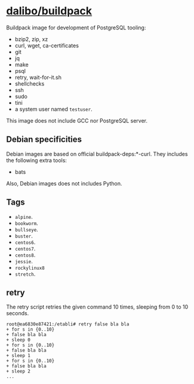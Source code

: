 # [dalibo/buildpack](https://hub.docker.com/r/dalibo/buildpack)

Buildpack image for development of PostgreSQL tooling:

- bzip2, zip, xz
- curl, wget, ca-certificates
- git
- jq
- make
- psql
- retry, wait-for-it.sh
- shellchecks
- ssh
- sudo
- tini
- a system user named `testuser`.

This image does not include GCC nor PostgreSQL server.


## Debian specificities

Debian images are based on official buildpack-deps:*-curl. They includes the
following extra tools:

- bats

Also, Debian images does not includes Python.


## Tags

- `alpine`.
- `bookworm`.
- `bullseye`.
- `buster`.
- `centos6`.
- `centos7`.
- `centos8`.
- `jessie`.
- `rockylinux8`
- `stretch`.


## retry

The retry script retries the given command 10 times, sleeping from 0 to 10
seconds.

``` console
root@ea6830e87421:/etabli# retry false bla bla
+ for s in {0..10}
+ false bla bla
+ sleep 0
+ for s in {0..10}
+ false bla bla
+ sleep 1
+ for s in {0..10}
+ false bla bla
+ sleep 2
...
```
